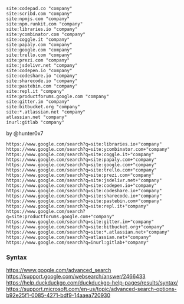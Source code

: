 `site:codepad.co "company"`  
`site:scribd.com "company"`  
`site:npmjs.com "company"`  
`site:npm.runkit.com "company"`  
`site:libraries.io "company"`  
`site:ycombinator.com "company"`  
`site:coggle.it "company"`  
`site:papaly.com "company"`  
`site:google.com "company"`  
`site:trello.com "company"`  
`site:prezi.com "company"`  
`site:jsdelivr.net "company"`  
`site:codepen.io "company"`  
`site:codeshare.io "company"`  
`site:sharecode.io "company"`  
`site:pastebin.com "company"`  
`site:repl.it "company"`  
`site:productforums.google.com "company"`  
`site:gitter.im "company"`  
`site:bitbucket.org "company"`  
`site:*.atlassian.net "company"`  
`atlassian.net "company"`  
`inurl:gitlab "company"`  


by @hunter0x7

```
https://www.google.com/search?q=site:libraries.io+"company"
https://www.google.com/search?q=site:ycombinator.com+"company"
https://www.google.com/search?q=site:coggle.it+"company"
https://www.google.com/search?q=site:papaly.com+"company"
https://www.google.com/search?q=site:google.com+"company"
https://www.google.com/search?q=site:trello.com+"company"
https://www.google.com/search?q=site:prezi.com+"company"
https://www.google.com/search?q=site:jsdelivr.net+"company"
https://www.google.com/search?q=site:codepen.io+"company"
https://www.google.com/search?q=site:codeshare.io+"company"
https://www.google.com/search?q=site:sharecode.io+"company"
https://www.google.com/search?q=site:pastebin.com+"company"
https://www.google.com/search?q=site:repl.it+"company"
https://www.google.com/search?q=site:productforums.google.com+"company"
https://www.google.com/search?q=site:gitter.im+"company"
https://www.google.com/search?q=site:bitbucket.org+"company"
https://www.google.com/search?q=site:*.atlassian.net+"company"
https://www.google.com/search?q=atlassian.net+"company"
https://www.google.com/search?q=inurl:gitlab+"company"
```

### Syntax
https://www.google.com/advanced_search  
https://support.google.com/websearch/answer/2466433  
https://help.duckduckgo.com/duckduckgo-help-pages/results/syntax/  
https://support.microsoft.com/en-us/topic/advanced-search-options-b92e25f1-0085-4271-bdf9-14aaea720930  
